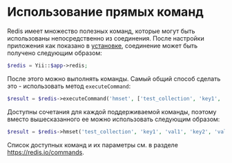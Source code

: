 Использование прямых команд
=======================

Redis имеет множество полезных команд, которые могут быть использованы непосредственно из соединения. После настройки приложения как показано в [установке](installation.md), соединение может быть получено следующим образом:

```php
$redis = Yii::$app->redis;
```

После этого можно выполнять команды. Самый общий способ сделать это - использовать метод `executeCommand`:

```php
$result = $redis->executeCommand('hmset', ['test_collection', 'key1', 'val1', 'key2', 'val2']);
```

Доступны сочетания для каждой поддерживаемой команды, поэтому вместо вышесказанного ее можно использовать следующим образом:

```php
$result = $redis->hmset('test_collection', 'key1', 'val1', 'key2', 'val2');
```

Список доступных команд и их параметры см. в разделе <https://redis.io/commands>.
